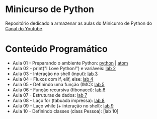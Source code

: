 # Minicurso de Python

Repositório dedicado a armazenar  as aulas do Minicurso de Python do [Canal do Youtube](https://www.youtube.com/channel/UCEQBE4_0_3_pzQoMEZFR0Bg).

# Conteúdo Programático

- Aula 01 - Preparando o ambiente Python: [python](https://www.python.org/downloads/) | [atom](https://atom.io/)
- Aula 02 - print("I Love Python!") e variáveis: [lab 2](https://github.com/tricodando/minicurso_python/blob/main/hello.py)
- Aula 03 - Interação no shell (input): [lab 3](https://github.com/tricodando/minicurso_python/blob/main/bemvindo.py)
- Aula 04 - Fluxos com if, elif, else: [lab 4](https://github.com/tricodando/minicurso_python/blob/main/seaprovado.py)
- Aula 05 - Definindo uma função (IMC): [lab 5](https://github.com/tricodando/minicurso_python/blob/main/imc.py)
- Aula 06 - Função recursiva (fibonacci): [lab 6](https://github.com/tricodando/minicurso_python/blob/main/fibonacci.py)
- Aula 07 - Estruturas de dados: [lab 7](https://github.com/tricodando/minicurso_python/blob/main/figurinhas.py)
- Aula 08 - Laço for (tabuada impressa): [lab 8](https://github.com/tricodando/minicurso_python/blob/main/tabuada_impressa.py)
- Aula 09 - Laço while (+ interação no shell): [lab 9](https://github.com/tricodando/minicurso_python/blob/main/imc_interativo.py)
- Aula 10 - Definindo classes (class Pessoa): [lab 10]
